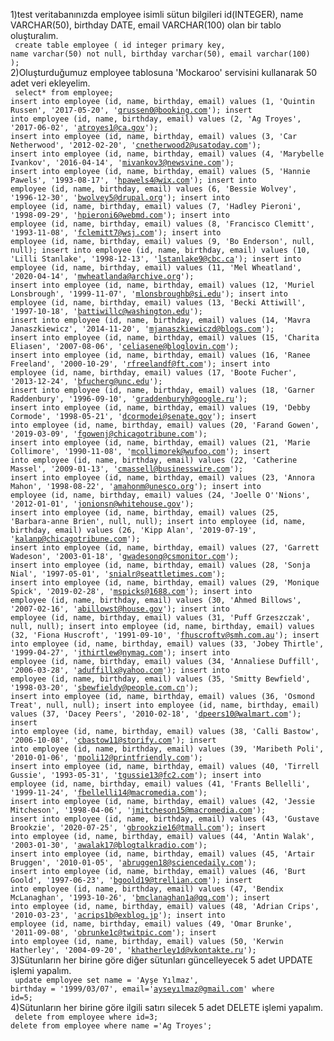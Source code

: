 1)test veritabanınızda employee isimli sütun bilgileri id(INTEGER), name VARCHAR(50), birthday DATE, email VARCHAR(100) olan bir tablo oluşturalım.<br><code>
  create table employee ( id  integer primary key,
					  name varchar(50) not null,
					  birthday  varchar(50),
					  email varchar(100)
					  );</code><br>
 2)Oluşturduğumuz employee tablosuna 'Mockaroo' servisini kullanarak 50 adet veri ekleyelim.<br><code>
  select* from employee;
  insert into employee (id, name, birthday, email) values (1, 'Quintin Russen', '2017-05-20', 'qrussen0@booking.com');
insert into employee (id, name, birthday, email) values (2, 'Ag Troyes', '2017-06-02', 'atroyes1@ca.gov');
insert into employee (id, name, birthday, email) values (3, 'Car Netherwood', '2012-02-20', 'cnetherwood2@usatoday.com');
insert into employee (id, name, birthday, email) values (4, 'Marybelle Ivankov', '2016-04-14', 'mivankov3@newsvine.com');
insert into employee (id, name, birthday, email) values (5, 'Hannie Pawels', '1993-08-17', 'hpawels4@wix.com');
insert into employee (id, name, birthday, email) values (6, 'Bessie Wolvey', '1996-12-30', 'bwolvey5@drupal.org');
insert into employee (id, name, birthday, email) values (7, 'Hadley Pieroni', '1998-09-29', 'hpieroni6@webmd.com');
insert into employee (id, name, birthday, email) values (8, 'Francisco Clemitt', '1993-11-08', 'fclemitt7@wsj.com');
insert into employee (id, name, birthday, email) values (9, 'Bo Enderson', null, null);
insert into employee (id, name, birthday, email) values (10, 'Lilli Stanlake', '1998-12-13', 'lstanlake9@cbc.ca');
insert into employee (id, name, birthday, email) values (11, 'Mel Wheatland', '2020-04-14', 'mwheatlanda@archive.org');
insert into employee (id, name, birthday, email) values (12, 'Muriel Lonsbrough', '1999-11-07', 'mlonsbroughb@si.edu');
insert into employee (id, name, birthday, email) values (13, 'Becki Attiwill', '1997-10-18', 'battiwillc@washington.edu');
insert into employee (id, name, birthday, email) values (14, 'Mavra Janaszkiewicz', '2014-11-20', 'mjanaszkiewiczd@blogs.com');
insert into employee (id, name, birthday, email) values (15, 'Charita Eliasen', '2007-08-06', 'celiasene@bloglovin.com');
insert into employee (id, name, birthday, email) values (16, 'Ranee Freeland', '2000-10-29', 'rfreelandf@ft.com');
insert into employee (id, name, birthday, email) values (17, 'Boote Fucher', '2013-12-24', 'bfucherg@unc.edu');
insert into employee (id, name, birthday, email) values (18, 'Garner Raddenbury', '1996-09-10', 'graddenburyh@google.ru');
insert into employee (id, name, birthday, email) values (19, 'Debby Cormode', '1998-05-21', 'dcormodei@senate.gov');
insert into employee (id, name, birthday, email) values (20, 'Farand Gowen', '2019-03-09', 'fgowenj@chicagotribune.com');
insert into employee (id, name, birthday, email) values (21, 'Marie Collimore', '1990-11-08', 'mcollimorek@wufoo.com');
insert into employee (id, name, birthday, email) values (22, 'Catherine Massel', '2009-01-13', 'cmassell@businesswire.com');
insert into employee (id, name, birthday, email) values (23, 'Annora Mahon', '1998-08-22', 'amahonm@unesco.org');
insert into employee (id, name, birthday, email) values (24, 'Joelle O''Nions', '2012-01-01', 'jonionsn@whitehouse.gov');
insert into employee (id, name, birthday, email) values (25, 'Barbara-anne Brien', null, null);
insert into employee (id, name, birthday, email) values (26, 'Kipp Alan', '2019-07-19', 'kalanp@chicagotribune.com');
insert into employee (id, name, birthday, email) values (27, 'Garrett Wadeson', '2003-01-18', 'gwadesonq@csmonitor.com');
insert into employee (id, name, birthday, email) values (28, 'Sonja Nial', '1997-05-01', 'snialr@seattletimes.com');
insert into employee (id, name, birthday, email) values (29, 'Monique Spick', '2019-02-28', 'mspicks@1688.com');
insert into employee (id, name, birthday, email) values (30, 'Ahmed Billows', '2007-02-16', 'abillowst@house.gov');
insert into employee (id, name, birthday, email) values (31, 'Puff Grzeszczak', null, null);
insert into employee (id, name, birthday, email) values (32, 'Fiona Huscroft', '1991-09-10', 'fhuscroftv@smh.com.au');
insert into employee (id, name, birthday, email) values (33, 'Jobey Thirtle', '1999-04-27', 'jthirtlew@nymag.com');
insert into employee (id, name, birthday, email) values (34, 'Annaliese Duffill', '2006-03-28', 'aduffillx@yahoo.com');
insert into employee (id, name, birthday, email) values (35, 'Smitty Bewfield', '1998-03-20', 'sbewfieldy@people.com.cn');
insert into employee (id, name, birthday, email) values (36, 'Osmond Treat', null, null);
insert into employee (id, name, birthday, email) values (37, 'Dacey Peers', '2010-02-18', 'dpeers10@walmart.com');
insert into employee (id, name, birthday, email) values (38, 'Calli Bastow', '2006-10-08', 'cbastow11@storify.com');
insert into employee (id, name, birthday, email) values (39, 'Maribeth Poli', '2010-01-06', 'mpoli12@printfriendly.com');
insert into employee (id, name, birthday, email) values (40, 'Tirrell Gussie', '1993-05-31', 'tgussie13@fc2.com');
insert into employee (id, name, birthday, email) values (41, 'Frants Bellelli', '1999-11-24', 'fbellelli14@macromedia.com');
insert into employee (id, name, birthday, email) values (42, 'Jessie Mitcheson', '1998-04-06', 'jmitcheson15@macromedia.com');
insert into employee (id, name, birthday, email) values (43, 'Gustave Brookzie', '2020-07-25', 'gbrookzie16@tmall.com');
insert into employee (id, name, birthday, email) values (44, 'Antin Walak', '2003-01-30', 'awalak17@blogtalkradio.com');
insert into employee (id, name, birthday, email) values (45, 'Artair Bruggen', '2010-01-05', 'abruggen18@sciencedaily.com');
insert into employee (id, name, birthday, email) values (46, 'Burt Goold', '1997-06-23', 'bgoold19@trellian.com');
insert into employee (id, name, birthday, email) values (47, 'Bendix McLanaghan', '1993-10-26', 'bmclanaghan1a@qq.com');
insert into employee (id, name, birthday, email) values (48, 'Adrian Crips', '2010-03-23', 'acrips1b@exblog.jp');
insert into employee (id, name, birthday, email) values (49, 'Omar Brunke', '2011-09-08', 'obrunke1c@twitpic.com');
insert into employee (id, name, birthday, email) values (50, 'Kerwin Hatherley', '2004-09-20', 'khatherley1d@vkontakte.ru');</code><br>
3)Sütunların her birine göre diğer sütunları güncelleyecek 5 adet UPDATE işlemi yapalım.<br><code>
  update employee
   set name = 'Ayşe Yılmaz',
       birthday = '1999/03/07',
	   email='ayseyılmaz@gmail.com'
where id=5;</code><br>
 4)Sütunların her birine göre ilgili satırı silecek 5 adet DELETE işlemi yapalım.<br><code>
  delete from employee
where id=3;
  delete from employee
where name ='Ag Troyes';


  
